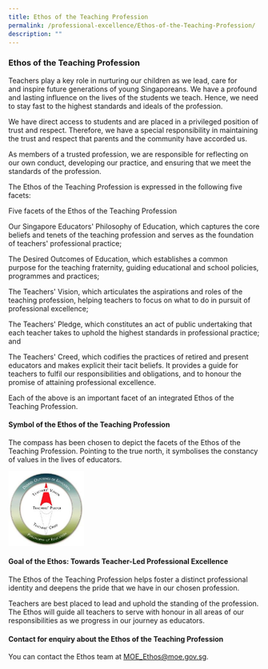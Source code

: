 ```yaml
---
title: Ethos of the Teaching Profession
permalink: /professional-excellence/Ethos-of-the-Teaching-Profession/
description: ""
---
```

### Ethos of the Teaching Profession

Teachers play a key role in nurturing our children as we lead, care for and inspire future generations of young Singaporeans. We have a profound and lasting influence on the lives of the students we teach. Hence, we need to stay fast to the highest standards and ideals of the profession.

We have direct access to students and are placed in a privileged position of trust and respect. Therefore, we have a special responsibility in maintaining the trust and respect that parents and the community have accorded us.

As members of a trusted profession, we are responsible for reflecting on our own conduct, developing our practice, and ensuring that we meet the standards of the profession.

The Ethos of the Teaching Profession is expressed in the following five facets:

Five facets of the Ethos of the Teaching Profession

Our Singapore Educators' Philosophy of Education, which captures the core beliefs and tenets of the teaching profession and serves as the foundation of teachers' professional practice; 

The Desired Outcomes of Education, which establishes a common purpose for the teaching fraternity, guiding educational and school policies, programmes and practices;

The Teachers' Vision, which articulates the aspirations and roles of the teaching profession, helping teachers to focus on what to do in pursuit of professional excellence; 

The Teachers' Pledge, which constitutes an act of public undertaking that each teacher takes to uphold the highest standards in professional practice; and     

The Teachers' Creed, which codifies the practices of retired and present educators and makes explicit their tacit beliefs. It provides a guide for teachers to fulfil our responsibilities and obligations, and to honour the promise of attaining professional excellence.

Each of the above is an important facet of an integrated Ethos of the Teaching Profession.

#### Symbol of the Ethos of the Teaching Profession

The compass has been chosen to depict the facets of the Ethos of the Teaching Profession. Pointing to the true north, it symbolises the constancy of values in the lives of educators.

<img src="/images/proex2.png" style="width:30%">

#### Goal of the Ethos: Towards Teacher-Led Professional Excellence

The Ethos of the Teaching Profession helps foster a distinct professional identity and deepens the pride that we have in our chosen profession.

Teachers are best placed to lead and uphold the standing of the profession. The Ethos will guide all teachers to serve with honour in all areas of our responsibilities as we progress in our journey as educators.

#### Contact for enquiry about the Ethos of the Teaching Profession  

You can contact the Ethos team at [MOE\_Ethos@moe.gov.sg](mailto:MOE_Ethos@moe.gov.sg).